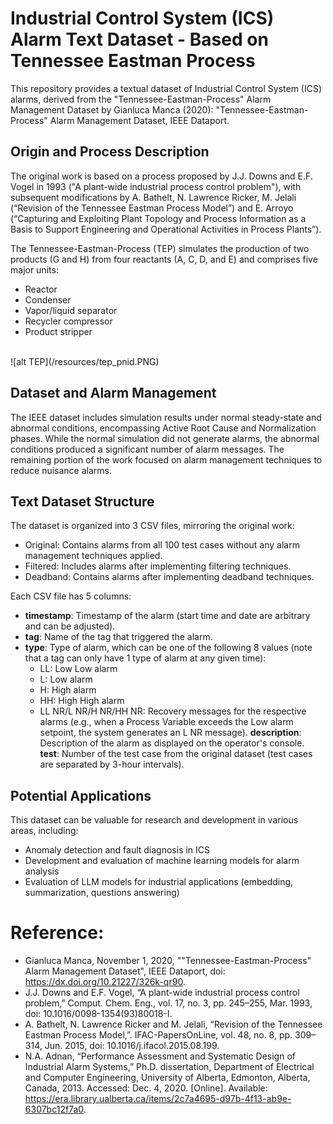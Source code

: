 # Industrial Control System (ICS) Alarm Text Dataset - Based on Tennessee Eastman Process
This repository provides a textual dataset of Industrial Control System (ICS) alarms, derived from the "Tennessee-Eastman-Process" Alarm Management Dataset by Gianluca Manca (2020): "Tennessee-Eastman-Process" Alarm Management Dataset, IEEE Dataport.

## Origin and Process Description
The original work is based on a process proposed by J.J. Downs and E.F. Vogel in 1993 ("A plant-wide industrial process control problem"), with subsequent modifications by A. Bathelt, N. Lawrence Ricker, M. Jelali (“Revision of the Tennessee Eastman Process Model”) and E. Arroyo (“Capturing and Exploiting Plant Topology and Process Information as a Basis to Support Engineering and Operational Activities in Process Plants”).

The Tennessee-Eastman-Process (TEP) simulates the production of two products (G and H) from four reactants (A, C, D, and E) and comprises five major units:
- Reactor
- Condenser
- Vapor/liquid separator
- Recycler compressor
- Product stripper
<br>
![alt TEP](/resources/tep_pnid.PNG)
<br>

## Dataset and Alarm Management
The IEEE dataset includes simulation results under normal steady-state and abnormal conditions, encompassing Active Root Cause and Normalization phases. While the normal simulation did not generate alarms, the abnormal conditions produced a significant number of alarm messages. The remaining portion of the work focused on alarm management techniques to reduce nuisance alarms.

## Text Dataset Structure
The dataset is organized into 3 CSV files, mirroring the original work:
- Original: Contains alarms from all 100 test cases without any alarm management techniques applied.
- Filtered: Includes alarms after implementing filtering techniques.
- Deadband: Contains alarms after implementing deadband techniques.

Each CSV file has 5 columns:
- **timestamp**: Timestamp of the alarm (start time and date are arbitrary and can be adjusted).
- **tag**: Name of the tag that triggered the alarm.
- **type**: Type of alarm, which can be one of the following 8 values (note that a tag can only have 1 type of alarm at any given time):
  * LL: Low Low alarm
  * L: Low alarm
  * H: High alarm
  * HH: High High alarm
  * LL NR/L NR/H NR/HH NR: Recovery messages for the respective alarms (e.g., when a Process Variable exceeds the Low alarm setpoint, the system generates an L NR message).
**description**: Description of the alarm as displayed on the operator's console.
**test**: Number of the test case from the original dataset (test cases are separated by 3-hour intervals).

## Potential Applications
This dataset can be valuable for research and development in various areas, including:
- Anomaly detection and fault diagnosis in ICS
- Development and evaluation of machine learning models for alarm analysis
- Evaluation of LLM models for industrial applications (embedding, summarization, questions answering)
 
# Reference:
- Gianluca Manca, November 1, 2020, ""Tennessee-Eastman-Process" Alarm Management Dataset", IEEE Dataport, doi: https://dx.doi.org/10.21227/326k-qr90.
- J.J. Downs and E.F. Vogel, “A plant-wide industrial process control problem,” Comput. Chem. Eng., vol. 17, no. 3, pp. 245–255, Mar. 1993, doi: 10.1016/0098-1354(93)80018-I.
- A. Bathelt, N. Lawrence Ricker and M. Jelali, “Revision of the Tennessee Eastman Process Model,”. IFAC-PapersOnLine, vol. 48, no. 8, pp. 309–314, Jun. 2015, doi: 10.1016/j.ifacol.2015.08.199.
- N.A. Adnan, “Performance Assessment and Systematic Design of Industrial Alarm Systems,” Ph.D. dissertation, Department of Electrical and Computer Engineering, University of Alberta, Edmonton, Alberta, Canada, 2013. Accessed: Dec. 4, 2020. [Online]. Available: https://era.library.ualberta.ca/items/2c7a4695-d97b-4f13-ab9e-6307bc12f7a0.
